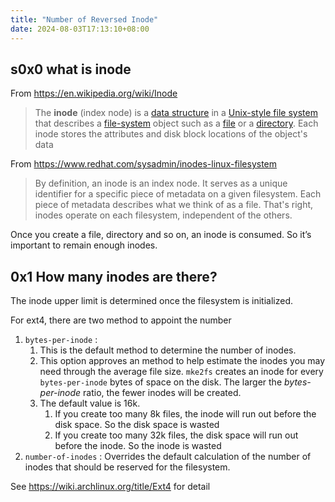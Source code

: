 ```yaml
---
title: "Number of Reversed Inode"
date: 2024-08-03T17:13:10+08:00
---
```


## s0x0 what is inode

From https://en.wikipedia.org/wiki/Inode

> The **inode** (index node) is a [data structure](https://en.wikipedia.org/wiki/Data_structure) in a [Unix-style file system](https://en.wikipedia.org/wiki/Unix_filesystem) that describes a [file-system](https://en.wikipedia.org/wiki/File_system) object such as a [file](https://en.wikipedia.org/wiki/Computer_file) or a [directory](https://en.wikipedia.org/wiki/Directory_(computing)). Each inode stores the attributes and disk block locations of the object's data

From https://www.redhat.com/sysadmin/inodes-linux-filesystem

> By definition, an inode is an index node. It serves as a unique identifier for a specific piece of metadata on a given filesystem. Each piece of metadata describes what we think of as a file. That's right, inodes operate on each filesystem, independent of the others.

Once you create a file, directory and so on, an inode is consumed. So it’s important to remain enough inodes.

## 0x1 **How many inodes are there?**

The inode upper limit is determined once the filesystem is initialized.

For ext4, there are two method to appoint the number

1. `bytes-per-inode` : 
   1. This is the default method to determine the number of inodes. 
   2. This option approves an method to help estimate the inodes you may need through the average file size. `mke2fs` creates an inode for every `bytes-per-inode` bytes of space on the disk. The larger the *bytes-per-inode* ratio, the fewer inodes will be created.
   3. The default value is 16k.
      1. If you create too many 8k files, the inode will run out before the disk space. So the disk space is wasted
      2. If you create too many 32k files, the disk space will run out before the inode. So the inode is wasted
2. `number-of-inodes` : Overrides the default calculation of the number of inodes that should be reserved for the filesystem.

See https://wiki.archlinux.org/title/Ext4 for detail